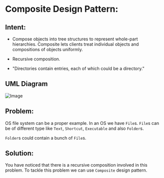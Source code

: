 # Composite Design Pattern:
    
   ## Intent:
   - Compose objects into tree structures to represent whole-part hierarchies. Composite lets clients treat individual objects and compositions of objects uniformly.
    
   - Recursive composition. 
    
   - "Directories contain entries, each of which could be a directory."

   ## UML Diagram
   ![Image][uml-diagram]
   
   ## Problem:
   OS file system can be a proper example. In an OS we have `File`s.
   `File`s can be of different type like `Text`, `Shortcut`, `Executable` and also `Folder`s.
   
   `Folder`s could contain a bunch of `File`s.
    
   ## Solution:
   You have noticed that there is a recursive composition involved in this problem. To tackle this problem we can use `Composite` design pattern. 
   
[uml-diagram]: hhttps://github.com/navid9675/DesignPatternsPractice/blob/master/src/Composite/UML-Diagram.png
